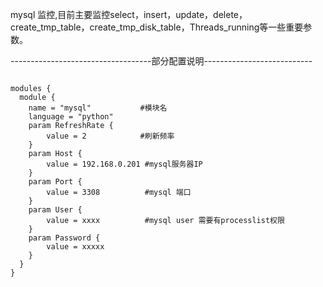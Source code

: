mysql 监控,目前主要监控select，insert，update，delete，create_tmp_table，create_tmp_disk_table，Threads_running等一些重要参数。

-----------------------------------部分配置说明---------------------------
<pre><code>
modules {
  module {
    name = "mysql"           #模块名
    language = "python"
    param RefreshRate {
        value = 2            #刷新频率
    }
    param Host {
        value = 192.168.0.201 #mysql服务器IP
    }
    param Port {
        value = 3308          #mysql 端口
    }
    param User {
        value = xxxx          #mysql user 需要有processlist权限
    }
    param Password {
        value = xxxxx
    }
  }
}
<pre><code>
